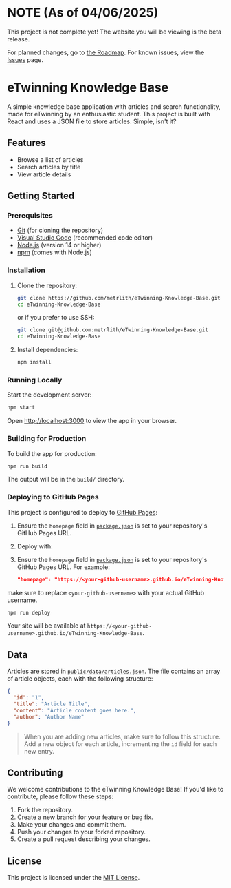 # NOTE (As of 04/06/2025)

This project is not complete yet! The website you will be viewing is the beta release.

For planned changes, go to [the Roadmap](ROADMAP.md).
For known issues, view the [Issues](https://github.com/metrlith/eTwinning-Knowledge-Base/issues) page.

# eTwinning Knowledge Base

A simple knowledge base application with articles and search functionality, made for eTwinning by an enthusiastic student. This project is built with React and uses a JSON file to store articles. Simple, isn't it?

## Features

- Browse a list of articles
- Search articles by title
- View article details

## Getting Started

### Prerequisites

- [Git](https://git-scm.com/) (for cloning the repository)
- [Visual Studio Code](https://code.visualstudio.com/) (recommended code editor)
- [Node.js](https://nodejs.org/) (version 14 or higher)
- [npm](https://www.npmjs.com/) (comes with Node.js)

### Installation

1. Clone the repository:

   ```bash
   git clone https://github.com/metrlith/eTwinning-Knowledge-Base.git
   cd eTwinning-Knowledge-Base
   ```

   or if you prefer to use SSH:

   ```bash
   git clone git@github.com:metrlith/eTwinning-Knowledge-Base.git
   cd eTwinning-Knowledge-Base
   ```

2. Install dependencies:

   ```bash
   npm install
   ```

### Running Locally

Start the development server:

```sh
npm start
```

Open [http://localhost:3000](http://localhost:3000) to view the app in your browser.

### Building for Production

To build the app for production:

```sh
npm run build
```

The output will be in the `build/` directory.

### Deploying to GitHub Pages

This project is configured to deploy to [GitHub Pages](https://pages.github.com/):

1. Ensure the `homepage` field in [`package.json`](package.json) is set to your repository's GitHub Pages URL.
2. Deploy with:

3. Ensure the `homepage` field in [`package.json`](package.json) is set to your repository's GitHub Pages URL. For example:

   ```json
   "homepage": "https://<your-github-username>.github.io/eTwinning-Knowledge-Base"
   ```

make sure to replace `<your-github-username>` with your actual GitHub username.

   ```bash
   npm run deploy
   ```

Your site will be available at `https://<your-github-username>.github.io/eTwinning-Knowledge-Base`.

## Data

Articles are stored in [`public/data/articles.json`](public/data/articles.json). The file contains an array of article objects, each with the following structure:

```json
{
  "id": "1",
  "title": "Article Title",
  "content": "Article content goes here.",
  "author": "Author Name"
}
```

> When you are adding new articles, make sure to follow this structure. Add a new object for each article, incrementing the `id` field for each new entry.

## Contributing

We welcome contributions to the eTwinning Knowledge Base! If you'd like to contribute, please follow these steps:

1. Fork the repository.
2. Create a new branch for your feature or bug fix.
3. Make your changes and commit them.
4. Push your changes to your forked repository.
5. Create a pull request describing your changes.

## License

This project is licensed under the [MIT License](LICENSE).
